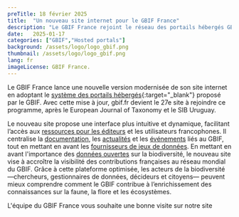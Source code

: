 ```yaml
---
preTitle: 18 février 2025
title:  "Un nouveau site internet pour le GBIF France"
description: "Le GBIF France rejoint le réseau des portails hébergés GBIF"
date:   2025-01-17
categories: ["GBIF","Hosted portals"]
background: /assets/logo/logo_gbif.png
thumbnail: /assets/logo/logo_gbif.png
lang: fr
imageLicense: GBIF France.
---
```


<style> .feature-img img {background-color: white; object-fit: contain }> </style>
Le GBIF France lance une nouvelle version modernisée de son site internet en adoptant le [système des portails hébergés](https://www.gbif.org/fr/hosted-portals){:target="_blank"} proposé par le GBIF. Avec cette mise à jour, gbif.fr devient le 27e site à rejoindre ce programme, après le European Journal of Taxonomy et le SIB Uruguay.

Le nouveau site propose une interface plus intuitive et dynamique, facilitant l’accès aux [ressources pour les éditeurs](/../../../partage_valorisation/mise_en_ligne_donnees) et les utilisateurs francophones. Il centralise la [documentation](/../../../ressources/documentation), les [actualités](/../../../news) et les [événements](/../../../calendrier) liés au GBIF, tout en mettant en avant les [fournisseurs de jeux de données](/../../../publisher/search). En mettant en avant l'importance des [données ouvertes](/../../../partage_valorisation/science_ouverte) sur la biodiversité, le nouveau site vise à accroître la visibilité des contributions françaises au réseau mondial du GBIF. Grâce à cette plateforme optimisée, les acteurs de la biodiversité —chercheurs, gestionnaires de données, décideurs et citoyens— peuvent mieux comprendre comment le GBIF contribue à l’enrichissement des connaissances sur la faune, la flore et les écosystèmes.

L'équipe du GBIF France vous souhaite une bonne visite sur notre site

